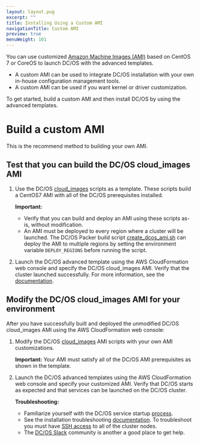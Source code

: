 ```yaml
---
layout: layout.pug
excerpt: ""
title: Installing Using a Custom AMI
navigationTitle: Custom AMI
preview: true
menuWeight: 101
---
```

You can use customized [Amazon Machine Images (AMI)](http://docs.aws.amazon.com/AWSEC2/latest/UserGuide/AMIs.html) based on CentOS 7 or CoreOS to launch DC/OS with the advanced templates.

- A custom AMI can be used to integrate DC/OS installation with your own in-house configuration management tools.
- A custom AMI can be used if you want kernel or driver customization.

To get started, build a custom AMI and then install DC/OS by using the advanced templates.

# Build a custom AMI

This is the recommend method to building your own AMI.

## Test that you can build the DC/OS cloud_images AMI

1. Use the DC/OS [cloud_images](https://github.com/dcos/dcos/tree/master/cloud_images) scripts as a template. These scripts build a CentOS7 AMI with all of the DC/OS prerequisites installed.
    
    **Important:**
    
    - Verify that you can build and deploy an AMI using these scripts as-is, without modification. 
    - An AMI must be deployed to every region where a cluster will be launched. The DC/OS Packer build script [create_dcos_ami.sh](https://github.com/dcos/dcos/blob/master/cloud_images/centos7/create_dcos_ami.sh) can deploy the AMI to multiple regions by setting the environment variable `DEPLOY_REGIONS` before running the script.

2. Launch the DC/OS advanced template using the AWS CloudFormation web console and specify the DC/OS cloud_images AMI. Verify that the cluster launched successfully. For more information, see the [documentation](/1.10/installing/oss/cloud/aws/advanced/#launch).

## Modify the DC/OS cloud_images AMI for your environment

After you have successfully built and deployed the unmodified DC/OS cloud_images AMI using the AWS CloudFormation web console:

1. Modify the DC/OS [cloud_images](https://github.com/dcos/dcos/tree/master/cloud_images) AMI scripts with your own AMI customizations.
    
    **Important:** Your AMI must satisfy all of the DC/OS AMI prerequisites as shown in the template.

2. Launch the DC/OS advanced templates using the AWS CloudFormation web console and specify your customized AMI. Verify that DC/OS starts as expected and that services can be launched on the DC/OS cluster.
    
    **Troubleshooting:**
    
    - Familiarize yourself with the DC/OS service startup [process](/1.10/overview/architecture/boot-sequence/). 
    - See the installation troubleshooting [documentation](/1.10/installing/oss/troubleshooting/). To troubleshoot you must have [SSH access](/1.10/administering-clusters/sshcluster/) to all of the cluster nodes. 
    - The [DC/OS Slack](https://chat.dcos.io) community is another a good place to get help.
